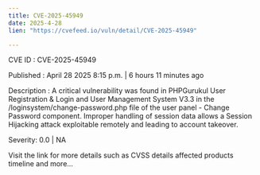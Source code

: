 ```yaml
---
title: CVE-2025-45949
date: 2025-4-28
lien: "https://cvefeed.io/vuln/detail/CVE-2025-45949"

---
```


CVE ID : CVE-2025-45949

Published :  April 28
2025
8:15 p.m. | 6 hours
11 minutes ago

Description : A critical vulnerability was found in PHPGurukul User Registration & Login and User Management System V3.3 in the /loginsystem/change-password.php file of the user panel - Change Password component. Improper handling of session data allows a Session Hijacking attack
exploitable remotely and leading to account takeover.

Severity: 0.0 | NA

Visit the link for more details
such as CVSS details
affected products
timeline
and more...
